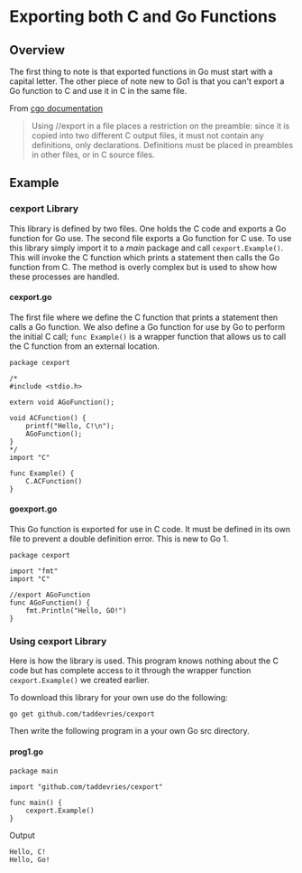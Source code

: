 Exporting both C and Go Functions
=================================

Overview
--------
The first thing to note is that exported functions in Go must start with a capital letter. The other piece of note new to Go1 is that you can't export a Go function to C and use it in C in the same file. 

From [cgo documentation][1]

> Using //export in a file places a restriction on the preamble: since it is copied into two different C output files, it must not contain any definitions, only declarations. Definitions must be placed in preambles in other files, or in C source files.

Example
-------
### cexport Library ###
This library is defined by two files. One holds the C code and exports a Go function for Go use. The second file exports a Go function for C use. To use this library simply import it to a *main* package and call `cexport.Example()`. This will invoke the C function which prints a statement then calls the Go function from C. The method is overly complex but is used to show how these processes are handled.

#### cexport.go ####
The first file where we define the C function that prints a statement then calls a Go function. We also define a Go function for use by Go to perform the initial C call; `func Example()` is a wrapper function that allows us to call the C function from an external location.

    package cexport

    /*
    #include <stdio.h>

    extern void AGoFunction();

    void ACFunction() {
    	printf("Hello, C!\n");
	    AGoFunction();
	}
	*/
	import "C"

	func Example() {
     	C.ACFunction()
	}

#### goexport.go ####
This Go function is exported for use in C code. It must be defined in its own file to prevent a double definition error. This is new to Go 1.

	package cexport

	import "fmt"
	import "C"

	//export AGoFunction
	func AGoFunction() {
     	fmt.Println("Hello, GO!")
	}

### Using cexport Library ###
Here is how the library is used. This program knows nothing about the C code but has complete access to it through the wrapper function `cexport.Example()` we created earlier.

To download this library for your own use do the following:

	go get github.com/taddevries/cexport

Then write the following program in a your own Go src directory.

#### prog1.go ####

	package main

	import "github.com/taddevries/cexport"

	func main() {
		cexport.Example()
	}


Output

	Hello, C!
	Hello, Go!



[1]: http://golang.org/cmd/cgo/ "Command cgo"

